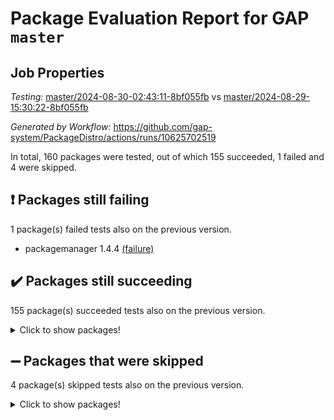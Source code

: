 # Package Evaluation Report for GAP `master`

## Job Properties

*Testing:* [master/2024-08-30-02:43:11-8bf055fb](https://github.com/gap-system/PackageDistro/blob/data/reports/master/2024-08-30-02:43:11-8bf055fb) vs [master/2024-08-29-15:30:22-8bf055fb](https://github.com/gap-system/PackageDistro/blob/data/reports/master/2024-08-29-15:30:22-8bf055fb)

*Generated by Workflow:* https://github.com/gap-system/PackageDistro/actions/runs/10625702519

In total, 160 packages were tested, out of which 155 succeeded, 1 failed and 4 were skipped.

## :exclamation: Packages still failing

1 package(s) failed tests also on the previous version.
- packagemanager 1.4.4 [(failure)](https://github.com/gap-system/PackageDistro/actions/runs/10625702519/job/29456374196)

## :heavy_check_mark: Packages still succeeding

155 package(s) succeeded tests also on the previous version.
<details><summary>Click to show packages!</summary>

- 4ti2interface 2023.02-04 [(success)](https://github.com/gap-system/PackageDistro/actions/runs/10625702519/job/29456351108)
- ace 5.6.2 [(success)](https://github.com/gap-system/PackageDistro/actions/runs/10625702519/job/29456351271)
- aclib 1.3.2 [(success)](https://github.com/gap-system/PackageDistro/actions/runs/10625702519/job/29456351428)
- agt 0.3.1 [(success)](https://github.com/gap-system/PackageDistro/actions/runs/10625702519/job/29456351547)
- alnuth 3.2.1 [(success)](https://github.com/gap-system/PackageDistro/actions/runs/10625702519/job/29456351671)
- anupq 3.3.0 [(success)](https://github.com/gap-system/PackageDistro/actions/runs/10625702519/job/29456351785)
- atlasrep 2.1.9 [(success)](https://github.com/gap-system/PackageDistro/actions/runs/10625702519/job/29456351951)
- autodoc 2023.06.19 [(success)](https://github.com/gap-system/PackageDistro/actions/runs/10625702519/job/29456352113)
- automata 1.15 [(success)](https://github.com/gap-system/PackageDistro/actions/runs/10625702519/job/29456352250)
- automgrp 1.3.2 [(success)](https://github.com/gap-system/PackageDistro/actions/runs/10625702519/job/29456356206)
- autpgrp 1.11 [(success)](https://github.com/gap-system/PackageDistro/actions/runs/10625702519/job/29456356605)
- cap 2024.08-07 [(success)](https://github.com/gap-system/PackageDistro/actions/runs/10625702519/job/29456356885)
- caratinterface 2.3.6 [(success)](https://github.com/gap-system/PackageDistro/actions/runs/10625702519/job/29456358595)
- cddinterface 2024.08.27 [(success)](https://github.com/gap-system/PackageDistro/actions/runs/10625702519/job/29456359423)
- circle 1.6.6 [(success)](https://github.com/gap-system/PackageDistro/actions/runs/10625702519/job/29456359598)
- classicpres 1.22 [(success)](https://github.com/gap-system/PackageDistro/actions/runs/10625702519/job/29456359720)
- cohomolo 1.6.11 [(success)](https://github.com/gap-system/PackageDistro/actions/runs/10625702519/job/29456359878)
- congruence 1.2.7 [(success)](https://github.com/gap-system/PackageDistro/actions/runs/10625702519/job/29456360021)
- corelg 1.57 [(success)](https://github.com/gap-system/PackageDistro/actions/runs/10625702519/job/29456360186)
- crime 1.6 [(success)](https://github.com/gap-system/PackageDistro/actions/runs/10625702519/job/29456360364)
- crisp 1.4.6 [(success)](https://github.com/gap-system/PackageDistro/actions/runs/10625702519/job/29456360556)
- crypting 0.10.4 [(success)](https://github.com/gap-system/PackageDistro/actions/runs/10625702519/job/29456360720)
- cryst 4.1.27 [(success)](https://github.com/gap-system/PackageDistro/actions/runs/10625702519/job/29456360855)
- crystcat 1.1.10 [(success)](https://github.com/gap-system/PackageDistro/actions/runs/10625702519/job/29456361004)
- ctbllib 1.3.9 [(success)](https://github.com/gap-system/PackageDistro/actions/runs/10625702519/job/29456361130)
- cubefree 1.19 [(success)](https://github.com/gap-system/PackageDistro/actions/runs/10625702519/job/29456361289)
- curlinterface 2.3.2 [(success)](https://github.com/gap-system/PackageDistro/actions/runs/10625702519/job/29456361432)
- cvec 2.8.2 [(success)](https://github.com/gap-system/PackageDistro/actions/runs/10625702519/job/29456361583)
- datastructures 0.3.1 [(success)](https://github.com/gap-system/PackageDistro/actions/runs/10625702519/job/29456361735)
- deepthought 1.0.7 [(success)](https://github.com/gap-system/PackageDistro/actions/runs/10625702519/job/29456361882)
- design 1.8 [(success)](https://github.com/gap-system/PackageDistro/actions/runs/10625702519/job/29456362083)
- difsets 2.3.1 [(success)](https://github.com/gap-system/PackageDistro/actions/runs/10625702519/job/29456362237)
- digraphs 1.7.1 [(success)](https://github.com/gap-system/PackageDistro/actions/runs/10625702519/job/29456362380)
- edim 1.3.8 [(success)](https://github.com/gap-system/PackageDistro/actions/runs/10625702519/job/29456362546)
- example 4.3.4 [(success)](https://github.com/gap-system/PackageDistro/actions/runs/10625702519/job/29456362728)
- examplesforhomalg 2023.10-01 [(success)](https://github.com/gap-system/PackageDistro/actions/runs/10625702519/job/29456362860)
- factint 1.6.3 [(success)](https://github.com/gap-system/PackageDistro/actions/runs/10625702519/job/29456363001)
- ferret 1.0.12 [(success)](https://github.com/gap-system/PackageDistro/actions/runs/10625702519/job/29456363179)
- fga 1.5.0 [(success)](https://github.com/gap-system/PackageDistro/actions/runs/10625702519/job/29456363337)
- fining 1.5.6 [(success)](https://github.com/gap-system/PackageDistro/actions/runs/10625702519/job/29456363519)
- float 1.0.4 [(success)](https://github.com/gap-system/PackageDistro/actions/runs/10625702519/job/29456363770)
- format 1.4.4 [(success)](https://github.com/gap-system/PackageDistro/actions/runs/10625702519/job/29456363972)
- forms 1.2.11 [(success)](https://github.com/gap-system/PackageDistro/actions/runs/10625702519/job/29456364135)
- fplsa 1.2.6 [(success)](https://github.com/gap-system/PackageDistro/actions/runs/10625702519/job/29456364369)
- fr 2.4.13 [(success)](https://github.com/gap-system/PackageDistro/actions/runs/10625702519/job/29456364560)
- francy 2.0.3 [(success)](https://github.com/gap-system/PackageDistro/actions/runs/10625702519/job/29456364702)
- fwtree 1.3 [(success)](https://github.com/gap-system/PackageDistro/actions/runs/10625702519/job/29456364855)
- gapdoc 1.6.7 [(success)](https://github.com/gap-system/PackageDistro/actions/runs/10625702519/job/29456365019)
- gauss 2023.08-01 [(success)](https://github.com/gap-system/PackageDistro/actions/runs/10625702519/job/29456365206)
- gaussforhomalg 2024.08-01 [(success)](https://github.com/gap-system/PackageDistro/actions/runs/10625702519/job/29456365443)
- gbnp 1.1.0 [(success)](https://github.com/gap-system/PackageDistro/actions/runs/10625702519/job/29456365605)
- generalizedmorphismsforcap 2024.04-01 [(success)](https://github.com/gap-system/PackageDistro/actions/runs/10625702519/job/29456365803)
- genss 1.6.9 [(success)](https://github.com/gap-system/PackageDistro/actions/runs/10625702519/job/29456365950)
- gradedmodules 2024.01-01 [(success)](https://github.com/gap-system/PackageDistro/actions/runs/10625702519/job/29456366133)
- gradedringforhomalg 2024.07-01 [(success)](https://github.com/gap-system/PackageDistro/actions/runs/10625702519/job/29456366301)
- grape 4.9.0 [(success)](https://github.com/gap-system/PackageDistro/actions/runs/10625702519/job/29456366474)
- groupoids 1.74 [(success)](https://github.com/gap-system/PackageDistro/actions/runs/10625702519/job/29456366636)
- grpconst 2.6.5 [(success)](https://github.com/gap-system/PackageDistro/actions/runs/10625702519/job/29456366792)
- guarana 0.96.3 [(success)](https://github.com/gap-system/PackageDistro/actions/runs/10625702519/job/29456366937)
- guava 3.19 [(success)](https://github.com/gap-system/PackageDistro/actions/runs/10625702519/job/29456367090)
- hap 1.65 [(success)](https://github.com/gap-system/PackageDistro/actions/runs/10625702519/job/29456367255)
- hapcryst 0.1.15 [(success)](https://github.com/gap-system/PackageDistro/actions/runs/10625702519/job/29456367434)
- hecke 1.5.4 [(success)](https://github.com/gap-system/PackageDistro/actions/runs/10625702519/job/29456367595)
- help 4.0 [(success)](https://github.com/gap-system/PackageDistro/actions/runs/10625702519/job/29456367773)
- homalg 2024.01-01 [(success)](https://github.com/gap-system/PackageDistro/actions/runs/10625702519/job/29456368036)
- homalgtocas 2023.11-01 [(success)](https://github.com/gap-system/PackageDistro/actions/runs/10625702519/job/29456368216)
- idrel 2.48 [(success)](https://github.com/gap-system/PackageDistro/actions/runs/10625702519/job/29456368422)
- images 1.3.3 [(success)](https://github.com/gap-system/PackageDistro/actions/runs/10625702519/job/29456368619)
- intpic 0.3.0 [(success)](https://github.com/gap-system/PackageDistro/actions/runs/10625702519/job/29456368774)
- io 4.8.3 [(success)](https://github.com/gap-system/PackageDistro/actions/runs/10625702519/job/29456368946)
- io_forhomalg 2023.02-04 [(success)](https://github.com/gap-system/PackageDistro/actions/runs/10625702519/job/29456369124)
- irredsol 1.4.4 [(success)](https://github.com/gap-system/PackageDistro/actions/runs/10625702519/job/29456369314)
- json 2.2.2 [(success)](https://github.com/gap-system/PackageDistro/actions/runs/10625702519/job/29456369437)
- jupyterkernel 1.5.1 [(success)](https://github.com/gap-system/PackageDistro/actions/runs/10625702519/job/29456369624)
- jupyterviz 1.5.6 [(success)](https://github.com/gap-system/PackageDistro/actions/runs/10625702519/job/29456369759)
- kan 1.37 [(success)](https://github.com/gap-system/PackageDistro/actions/runs/10625702519/job/29456369937)
- kbmag 1.5.11 [(success)](https://github.com/gap-system/PackageDistro/actions/runs/10625702519/job/29456370097)
- laguna 3.9.7 [(success)](https://github.com/gap-system/PackageDistro/actions/runs/10625702519/job/29456370268)
- liealgdb 2.2.1 [(success)](https://github.com/gap-system/PackageDistro/actions/runs/10625702519/job/29456370433)
- liepring 2.9.1 [(success)](https://github.com/gap-system/PackageDistro/actions/runs/10625702519/job/29456370617)
- liering 2.4.2 [(success)](https://github.com/gap-system/PackageDistro/actions/runs/10625702519/job/29456370745)
- linearalgebraforcap 2024.08-07 [(success)](https://github.com/gap-system/PackageDistro/actions/runs/10625702519/job/29456370906)
- lins 0.9 [(success)](https://github.com/gap-system/PackageDistro/actions/runs/10625702519/job/29456371078)
- localizeringforhomalg 2023.10-01 [(success)](https://github.com/gap-system/PackageDistro/actions/runs/10625702519/job/29456371245)
- loops 3.4.4 [(success)](https://github.com/gap-system/PackageDistro/actions/runs/10625702519/job/29456371381)
- lpres 1.1.1 [(success)](https://github.com/gap-system/PackageDistro/actions/runs/10625702519/job/29456371529)
- majoranaalgebras 1.5.2 [(success)](https://github.com/gap-system/PackageDistro/actions/runs/10625702519/job/29456371672)
- mapclass 1.4.6 [(success)](https://github.com/gap-system/PackageDistro/actions/runs/10625702519/job/29456371823)
- matgrp 0.70 [(success)](https://github.com/gap-system/PackageDistro/actions/runs/10625702519/job/29456371992)
- matricesforhomalg 2024.08-05 [(success)](https://github.com/gap-system/PackageDistro/actions/runs/10625702519/job/29456372153)
- modisom 2.5.4 [(success)](https://github.com/gap-system/PackageDistro/actions/runs/10625702519/job/29456372315)
- modulepresentationsforcap 2024.08-03 [(success)](https://github.com/gap-system/PackageDistro/actions/runs/10625702519/job/29456372458)
- modules 2024.01-01 [(success)](https://github.com/gap-system/PackageDistro/actions/runs/10625702519/job/29456372598)
- monoidalcategories 2024.06-02 [(success)](https://github.com/gap-system/PackageDistro/actions/runs/10625702519/job/29456372761)
- nconvex 2022.09-01 [(success)](https://github.com/gap-system/PackageDistro/actions/runs/10625702519/job/29456372927)
- nilmat 1.4.2 [(success)](https://github.com/gap-system/PackageDistro/actions/runs/10625702519/job/29456373102)
- nock 1.5 [(success)](https://github.com/gap-system/PackageDistro/actions/runs/10625702519/job/29456373232)
- normalizinterface 1.3.7 [(success)](https://github.com/gap-system/PackageDistro/actions/runs/10625702519/job/29456373392)
- nq 2.5.11 [(success)](https://github.com/gap-system/PackageDistro/actions/runs/10625702519/job/29456373555)
- numericalsgps 1.3.1 [(success)](https://github.com/gap-system/PackageDistro/actions/runs/10625702519/job/29456373701)
- openmath 11.5.3 [(success)](https://github.com/gap-system/PackageDistro/actions/runs/10625702519/job/29456373845)
- orb 4.9.1 [(success)](https://github.com/gap-system/PackageDistro/actions/runs/10625702519/job/29456374042)
- patternclass 2.4.4 [(success)](https://github.com/gap-system/PackageDistro/actions/runs/10625702519/job/29456374345)
- permut 2.0.5 [(success)](https://github.com/gap-system/PackageDistro/actions/runs/10625702519/job/29456374486)
- polenta 1.3.10 [(success)](https://github.com/gap-system/PackageDistro/actions/runs/10625702519/job/29456374669)
- polymaking 0.8.7 [(success)](https://github.com/gap-system/PackageDistro/actions/runs/10625702519/job/29456374865)
- primgrp 3.4.4 [(success)](https://github.com/gap-system/PackageDistro/actions/runs/10625702519/job/29456375022)
- profiling 2.6.0 [(success)](https://github.com/gap-system/PackageDistro/actions/runs/10625702519/job/29456375173)
- qdistrnd 0.9.4 [(success)](https://github.com/gap-system/PackageDistro/actions/runs/10625702519/job/29456375318)
- qpa 1.35 [(success)](https://github.com/gap-system/PackageDistro/actions/runs/10625702519/job/29456375498)
- quagroup 1.8.4 [(success)](https://github.com/gap-system/PackageDistro/actions/runs/10625702519/job/29456375660)
- radiroot 2.9 [(success)](https://github.com/gap-system/PackageDistro/actions/runs/10625702519/job/29456375796)
- rcwa 4.7.1 [(success)](https://github.com/gap-system/PackageDistro/actions/runs/10625702519/job/29456375918)
- rds 1.8 [(success)](https://github.com/gap-system/PackageDistro/actions/runs/10625702519/job/29456376021)
- recog 1.4.2 [(success)](https://github.com/gap-system/PackageDistro/actions/runs/10625702519/job/29456376134)
- repndecomp 1.3.0 [(success)](https://github.com/gap-system/PackageDistro/actions/runs/10625702519/job/29456376256)
- repsn 3.1.2 [(success)](https://github.com/gap-system/PackageDistro/actions/runs/10625702519/job/29456376377)
- resclasses 4.7.3 [(success)](https://github.com/gap-system/PackageDistro/actions/runs/10625702519/job/29456376487)
- ringsforhomalg 2024.06-01 [(success)](https://github.com/gap-system/PackageDistro/actions/runs/10625702519/job/29456376606)
- sco 2023.08-01 [(success)](https://github.com/gap-system/PackageDistro/actions/runs/10625702519/job/29456376721)
- scscp 2.4.3 [(success)](https://github.com/gap-system/PackageDistro/actions/runs/10625702519/job/29456376873)
- semigroups 5.3.7 [(success)](https://github.com/gap-system/PackageDistro/actions/runs/10625702519/job/29456376997)
- sglppow 2.4 [(success)](https://github.com/gap-system/PackageDistro/actions/runs/10625702519/job/29456377127)
- sgpviz 0.999.5 [(success)](https://github.com/gap-system/PackageDistro/actions/runs/10625702519/job/29456377271)
- simpcomp 2.1.14 [(success)](https://github.com/gap-system/PackageDistro/actions/runs/10625702519/job/29456377390)
- singular 2024.06.03 [(success)](https://github.com/gap-system/PackageDistro/actions/runs/10625702519/job/29456377518)
- sl2reps 1.1 [(success)](https://github.com/gap-system/PackageDistro/actions/runs/10625702519/job/29456377642)
- sla 1.6.2 [(success)](https://github.com/gap-system/PackageDistro/actions/runs/10625702519/job/29456377788)
- smallantimagmas 0.2.12 [(success)](https://github.com/gap-system/PackageDistro/actions/runs/10625702519/job/29456377924)
- smallgrp 1.5.4 [(success)](https://github.com/gap-system/PackageDistro/actions/runs/10625702519/job/29456378058)
- smallsemi 0.7.1 [(success)](https://github.com/gap-system/PackageDistro/actions/runs/10625702519/job/29456378233)
- sonata 2.9.6 [(success)](https://github.com/gap-system/PackageDistro/actions/runs/10625702519/job/29456378365)
- sophus 1.27 [(success)](https://github.com/gap-system/PackageDistro/actions/runs/10625702519/job/29456378505)
- sotgrps 1.3 [(success)](https://github.com/gap-system/PackageDistro/actions/runs/10625702519/job/29456378691)
- spinsym 1.5.2 [(success)](https://github.com/gap-system/PackageDistro/actions/runs/10625702519/job/29456378905)
- standardff 1.0 [(success)](https://github.com/gap-system/PackageDistro/actions/runs/10625702519/job/29456379090)
- symbcompcc 1.3.2 [(success)](https://github.com/gap-system/PackageDistro/actions/runs/10625702519/job/29456379213)
- thelma 1.3 [(success)](https://github.com/gap-system/PackageDistro/actions/runs/10625702519/job/29456379403)
- tomlib 1.2.11 [(success)](https://github.com/gap-system/PackageDistro/actions/runs/10625702519/job/29456379571)
- toolsforhomalg 2024.07-01 [(success)](https://github.com/gap-system/PackageDistro/actions/runs/10625702519/job/29456379703)
- toric 1.9.6 [(success)](https://github.com/gap-system/PackageDistro/actions/runs/10625702519/job/29456379840)
- toricvarieties 2022.07.13 [(success)](https://github.com/gap-system/PackageDistro/actions/runs/10625702519/job/29456379986)
- transgrp 3.6.5 [(success)](https://github.com/gap-system/PackageDistro/actions/runs/10625702519/job/29456380147)
- typeset 1.2.2 [(success)](https://github.com/gap-system/PackageDistro/actions/runs/10625702519/job/29456380327)
- ugaly 4.1.3 [(success)](https://github.com/gap-system/PackageDistro/actions/runs/10625702519/job/29456380553)
- unipot 1.6 [(success)](https://github.com/gap-system/PackageDistro/actions/runs/10625702519/job/29456380964)
- unitlib 4.2.0 [(success)](https://github.com/gap-system/PackageDistro/actions/runs/10625702519/job/29456381122)
- utils 0.85 [(success)](https://github.com/gap-system/PackageDistro/actions/runs/10625702519/job/29456381278)
- uuid 0.7 [(success)](https://github.com/gap-system/PackageDistro/actions/runs/10625702519/job/29456381415)
- walrus 0.9991 [(success)](https://github.com/gap-system/PackageDistro/actions/runs/10625702519/job/29456381616)
- wedderga 4.10.5 [(success)](https://github.com/gap-system/PackageDistro/actions/runs/10625702519/job/29456381755)
- xmod 2.92 [(success)](https://github.com/gap-system/PackageDistro/actions/runs/10625702519/job/29456381928)
- xmodalg 1.23 [(success)](https://github.com/gap-system/PackageDistro/actions/runs/10625702519/job/29456382122)
- yangbaxter 0.10.6 [(success)](https://github.com/gap-system/PackageDistro/actions/runs/10625702519/job/29456382312)
- zeromqinterface 0.16 [(success)](https://github.com/gap-system/PackageDistro/actions/runs/10625702519/job/29456382493)
</details>

## :heavy_minus_sign: Packages that were skipped

4 package(s) skipped tests also on the previous version.
<details><summary>Click to show packages!</summary>

- browse 1.8.21 [(skipped)](https://github.com/gap-system/PackageDistro/actions/runs/10625702519/job/29456080278)
- itc 1.5.1 [(skipped)](https://github.com/gap-system/PackageDistro/actions/runs/10625702519/job/29456080278)
- polycyclic 2.16 [(skipped)](https://github.com/gap-system/PackageDistro/actions/runs/10625702519/job/29456080278)
- xgap 4.32 [(skipped)](https://github.com/gap-system/PackageDistro/actions/runs/10625702519/job/29456080278)
</details>

